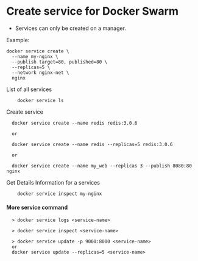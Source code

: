 # Create service for Docker Swarm


- Services can only be created on a manager.

Example:
```
docker service create \
  --name my-nginx \
  --publish target=80, published=80 \
  --replicas=5 \
  --network nginx-net \
  nginx
```


List of all services
```
    docker service ls
```


Create service
```
  docker service create --name redis redis:3.0.6

  or

  docker service create --name redis --replicas=5 redis:3.0.6

  or

  docker service create --name my_web --replicas 3 --publish 8080:80 nginx
```


Get Details Information for a services
```
    docker service inspect my-nginx
```


#### More service command
```
  > docker service logs <service-name>

  > docker service inspect <service-name>

  > docker service update -p 9000:8000 <service-name> 
  or 
  docker service update --replicas=5 <service-name>
```
